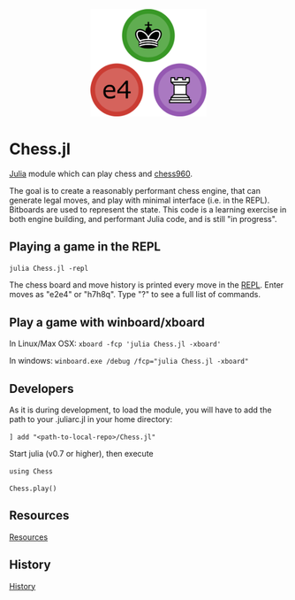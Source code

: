 <a name="logo"/>
<div align="center">
<img src="docs/JuliaChess.png" alt="Julia Logo" width="210"></img>
</a>
</div>


<a name="Chess-Engine-in-Julia"/>


# Chess.jl

[Julia](http://julialang.org/) module which can play chess and [chess960](https://en.wikipedia.org/wiki/Chess960).   

The goal is to create a reasonably performant chess engine, that can generate legal moves, and play with minimal interface (i.e. in the REPL).   Bitboards are used to represent the state.   This code is a learning exercise in both engine building, and performant Julia code, and is still "in progress".



## Playing a game in the REPL
`julia Chess.jl -repl`

The chess board and move history is printed every move in the  [REPL](https://en.wikipedia.org/wiki/Read%E2%80%93eval%E2%80%93print_loop).  Enter moves as "e2e4" or "h7h8q".  Type "?" to see a full list of commands.




## Play a game with winboard/xboard

In Linux/Max OSX:
`xboard -fcp 'julia Chess.jl -xboard'`

In windows:
`winboard.exe /debug /fcp="julia Chess.jl -xboard"`



## Developers
As it is during development, to load the module, you will have to add the path to your
.juliarc.jl in your home directory:

`] add "<path-to-local-repo>/Chess.jl"`

Start julia (v0.7 or higher), then execute

`using Chess`

`Chess.play()`


## Resources

[Resources](docs/Resources.md)




## History

[History](docs/README.md)
